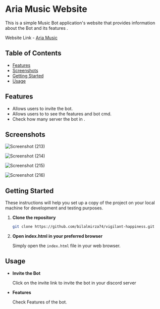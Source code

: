 ﻿# Aria Music Website

This is a simple Music Bot application's website that provides information about the Bot and its features .

Website Link - [Aria Music](https://aria-website.vercel.app/) 

## Table of Contents

- [Features](#features)
- [Screenshots](#screenshots)
- [Getting Started](#getting-started)
- [Usage](#usage)

## Features

- Allows users to invite the bot.
- Allows users to to see the features and bot cmd.
- Check how many server the bot in .

## Screenshots

![Screenshot (213)](https://github.com/Moulendu-Chowley/vigilant-happiness/blob/main/Aria_Music_Web/assets/Web%20image/Screenshot%202023-10-06%20201444.png)


![Screenshot (214)](https://github.com/Moulendu-Chowley/vigilant-happiness/blob/main/Aria_Music_Web/assets/Web%20image/Screenshot%202023-10-06%20201512.png)

![Screenshot (215)](https://github.com/Moulendu-Chowley/vigilant-happiness/blob/main/Aria_Music_Web/assets/Web%20image/Screenshot%202023-10-06%20201527.png)

![Screenshot (216)](https://github.com/Moulendu-Chowley/vigilant-happiness/blob/main/Aria_Music_Web/assets/Web%20image/Screenshot%202023-10-06%20201537.png)




## Getting Started

These instructions will help you set up a copy of the project on your local machine for development and testing purposes.

1. **Clone the repository**

   ```bash
   git clone https://github.com/bilalmirza74/vigilant-happiness.git
   ```

2. **Open index.html in your preferred browser**

   Simply open the `index.html` file in your web browser.

## Usage

- **Invite the Bot**

  Click on the invite link to invite the bot in your discord server

- **Features**

  Check Features of the bot.
